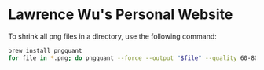 # Lawrence Wu's Personal Website

To shrink all png files in a directory, use the following command:

```bash
brew install pngquant
for file in *.png; do pngquant --force --output "$file" --quality 60-80 "$file"; done
```